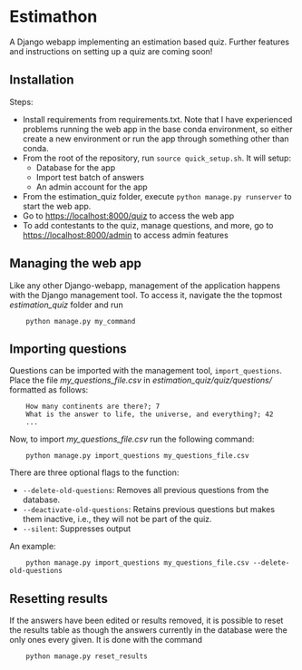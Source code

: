 # Estimathon
A Django webapp implementing an estimation based quiz. Further features and instructions on setting up a quiz are coming soon!

## Installation
Steps:
- Install requirements from requirements.txt. Note that I have experienced problems running the web app in the base conda environment, so either create a new environment or run the app through something other than conda.
- From the root of the repository, run `source quick_setup.sh`. It will setup:
    * Database for the app
    * Import test batch of answers
    * An admin account for the app
- From the estimation_quiz folder, execute `python manage.py runserver` to start the web app.
- Go to [https://localhost:8000/quiz](http://localhost:8000/quiz) to access the web app
- To add contestants to the quiz, manage questions, and more, go to [https://localhost:8000/admin](http://localhost:8000/admin) to access admin features

## Managing the web app
Like any other Django-webapp, management of the application happens with the Django management tool. To access it, navigate the the topmost *estimation_quiz* folder and run
```
    python manage.py my_command
```

## Importing questions
Questions can be imported with the management tool, `import_questions`. Place the file *my_questions_file.csv* in *estimation_quiz/quiz/questions/* formatted as follows:
```csv
    How many continents are there?; 7
    What is the answer to life, the universe, and everything?; 42
    ...
```

Now, to import *my_questions_file.csv* run the following command:
```
    python manage.py import_questions my_questions_file.csv
```
There are three optional flags to the function:
- `--delete-old-questions`: Removes all previous questions from the database.
- `--deactivate-old-questions`: Retains previous questions but makes them inactive, i.e., they will not be part of the quiz.
- `--silent`: Suppresses output

An example:
```
    python manage.py import_questions my_questions_file.csv --delete-old-questions
```

## Resetting results
If the answers have been edited or results removed, it is possible to reset the results table as though the answers currently in the database were the only ones every given. It is done with the command
```
    python manage.py reset_results
```
